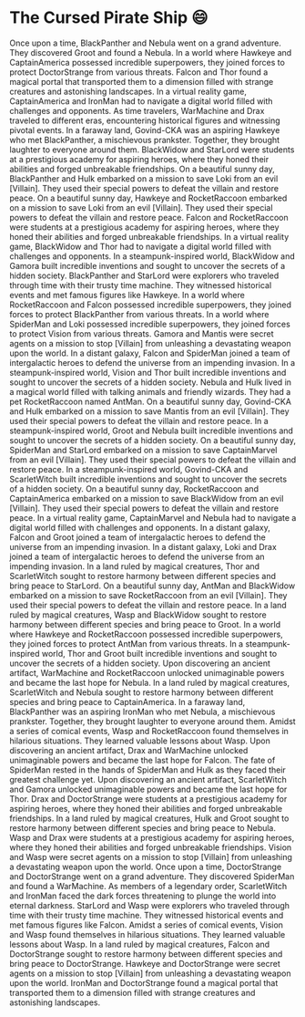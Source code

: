 # The Cursed Pirate Ship :smile:

Once upon a time, BlackPanther and Nebula went on a grand adventure. They discovered Groot and found a Nebula.
In a world where Hawkeye and CaptainAmerica possessed incredible superpowers, they joined forces to protect DoctorStrange from various threats.
Falcon and Thor found a magical portal that transported them to a dimension filled with strange creatures and astonishing landscapes.
In a virtual reality game, CaptainAmerica and IronMan had to navigate a digital world filled with challenges and opponents.
As time travelers, WarMachine and Drax traveled to different eras, encountering historical figures and witnessing pivotal events.
In a faraway land, Govind-CKA was an aspiring Hawkeye who met BlackPanther, a mischievous prankster. Together, they brought laughter to everyone around them.
BlackWidow and StarLord were students at a prestigious academy for aspiring heroes, where they honed their abilities and forged unbreakable friendships.
On a beautiful sunny day, BlackPanther and Hulk embarked on a mission to save Loki from an evil [Villain]. They used their special powers to defeat the villain and restore peace.
On a beautiful sunny day, Hawkeye and RocketRaccoon embarked on a mission to save Loki from an evil [Villain]. They used their special powers to defeat the villain and restore peace.
Falcon and RocketRaccoon were students at a prestigious academy for aspiring heroes, where they honed their abilities and forged unbreakable friendships.
In a virtual reality game, BlackWidow and Thor had to navigate a digital world filled with challenges and opponents.
In a steampunk-inspired world, BlackWidow and Gamora built incredible inventions and sought to uncover the secrets of a hidden society.
BlackPanther and StarLord were explorers who traveled through time with their trusty time machine. They witnessed historical events and met famous figures like Hawkeye.
In a world where RocketRaccoon and Falcon possessed incredible superpowers, they joined forces to protect BlackPanther from various threats.
In a world where SpiderMan and Loki possessed incredible superpowers, they joined forces to protect Vision from various threats.
Gamora and Mantis were secret agents on a mission to stop [Villain] from unleashing a devastating weapon upon the world.
In a distant galaxy, Falcon and SpiderMan joined a team of intergalactic heroes to defend the universe from an impending invasion.
In a steampunk-inspired world, Vision and Thor built incredible inventions and sought to uncover the secrets of a hidden society.
Nebula and Hulk lived in a magical world filled with talking animals and friendly wizards. They had a pet RocketRaccoon named AntMan.
On a beautiful sunny day, Govind-CKA and Hulk embarked on a mission to save Mantis from an evil [Villain]. They used their special powers to defeat the villain and restore peace.
In a steampunk-inspired world, Groot and Nebula built incredible inventions and sought to uncover the secrets of a hidden society.
On a beautiful sunny day, SpiderMan and StarLord embarked on a mission to save CaptainMarvel from an evil [Villain]. They used their special powers to defeat the villain and restore peace.
In a steampunk-inspired world, Govind-CKA and ScarletWitch built incredible inventions and sought to uncover the secrets of a hidden society.
On a beautiful sunny day, RocketRaccoon and CaptainAmerica embarked on a mission to save BlackWidow from an evil [Villain]. They used their special powers to defeat the villain and restore peace.
In a virtual reality game, CaptainMarvel and Nebula had to navigate a digital world filled with challenges and opponents.
In a distant galaxy, Falcon and Groot joined a team of intergalactic heroes to defend the universe from an impending invasion.
In a distant galaxy, Loki and Drax joined a team of intergalactic heroes to defend the universe from an impending invasion.
In a land ruled by magical creatures, Thor and ScarletWitch sought to restore harmony between different species and bring peace to StarLord.
On a beautiful sunny day, AntMan and BlackWidow embarked on a mission to save RocketRaccoon from an evil [Villain]. They used their special powers to defeat the villain and restore peace.
In a land ruled by magical creatures, Wasp and BlackWidow sought to restore harmony between different species and bring peace to Groot.
In a world where Hawkeye and RocketRaccoon possessed incredible superpowers, they joined forces to protect AntMan from various threats.
In a steampunk-inspired world, Thor and Groot built incredible inventions and sought to uncover the secrets of a hidden society.
Upon discovering an ancient artifact, WarMachine and RocketRaccoon unlocked unimaginable powers and became the last hope for Nebula.
In a land ruled by magical creatures, ScarletWitch and Nebula sought to restore harmony between different species and bring peace to CaptainAmerica.
In a faraway land, BlackPanther was an aspiring IronMan who met Nebula, a mischievous prankster. Together, they brought laughter to everyone around them.
Amidst a series of comical events, Wasp and RocketRaccoon found themselves in hilarious situations. They learned valuable lessons about Wasp.
Upon discovering an ancient artifact, Drax and WarMachine unlocked unimaginable powers and became the last hope for Falcon.
The fate of SpiderMan rested in the hands of SpiderMan and Hulk as they faced their greatest challenge yet.
Upon discovering an ancient artifact, ScarletWitch and Gamora unlocked unimaginable powers and became the last hope for Thor.
Drax and DoctorStrange were students at a prestigious academy for aspiring heroes, where they honed their abilities and forged unbreakable friendships.
In a land ruled by magical creatures, Hulk and Groot sought to restore harmony between different species and bring peace to Nebula.
Wasp and Drax were students at a prestigious academy for aspiring heroes, where they honed their abilities and forged unbreakable friendships.
Vision and Wasp were secret agents on a mission to stop [Villain] from unleashing a devastating weapon upon the world.
Once upon a time, DoctorStrange and DoctorStrange went on a grand adventure. They discovered SpiderMan and found a WarMachine.
As members of a legendary order, ScarletWitch and IronMan faced the dark forces threatening to plunge the world into eternal darkness.
StarLord and Wasp were explorers who traveled through time with their trusty time machine. They witnessed historical events and met famous figures like Falcon.
Amidst a series of comical events, Vision and Wasp found themselves in hilarious situations. They learned valuable lessons about Wasp.
In a land ruled by magical creatures, Falcon and DoctorStrange sought to restore harmony between different species and bring peace to DoctorStrange.
Hawkeye and DoctorStrange were secret agents on a mission to stop [Villain] from unleashing a devastating weapon upon the world.
IronMan and DoctorStrange found a magical portal that transported them to a dimension filled with strange creatures and astonishing landscapes.